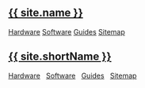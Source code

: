 <div class="row desktopOnly">
	<h2><a href="/">{{ site.name }}</a></h2>
	<nav>
		<!--
		<span><a href="/">Home</a></span>
		<span><a href="/about">About</a></span>
		<span><a href="/projects">Projects</a></span>
		<span><a href="/sitemap">Posts</a></span>
		-->
		<span><a href="/hardware">Hardware</a></span>
		<span><a href="/software">Software</a></span>
		<span><a href="/howto">Guides</a></span>
		<span><a href="/all-pages">Sitemap</a></span>
	</nav>
</div>
<div class="row mobileOnly">
	<h2><a href="/">{{ site.shortName }}</a></h2>
</div>
<div class="navRow mobileOnly">
	<!--
	<span><a href="/">Home</a> &nbsp; <a href="/about">About</a> &nbsp; <a href="/projects">Projects</a> &nbsp; <a href="/sitemap">Posts</a></span>
	<br /><br />
    -->
	<span><a href="/hardware">Hardware</a> &nbsp; <a href="/software">Software</a> &nbsp; <a href="/howto">Guides</a> &nbsp; <a href="/all-pages">Sitemap</a></span>
	<br /><br />
</div>